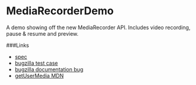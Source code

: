 MediaRecorderDemo
=================

A demo showing off the new MediaRecorder API. Includes video recording, pause & resume and preview.

###Links
* [spec](https://dvcs.w3.org/hg/dap/raw-file/default/media-stream-capture/MediaRecorder.html)
* [bugzilla test case](https://bug803414.bugzilla.mozilla.org/attachment.cgi?id=735088)
* [bugzilla documentation bug](https://bugzilla.mozilla.org/show_bug.cgi?id=891782)
* [getUserMedia MDN](https://developer.mozilla.org/en-US/docs/Web/API/Navigator.getUserMedia)

